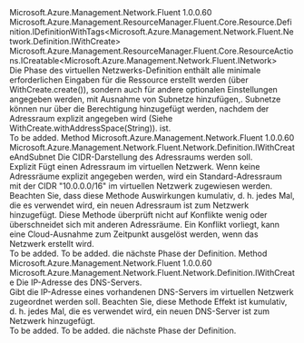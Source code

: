 <Type Name="IWithCreate" FullName="Microsoft.Azure.Management.Network.Fluent.Network.Definition.IWithCreate">
  <TypeSignature Language="C#" Value="public interface IWithCreate : Microsoft.Azure.Management.ResourceManager.Fluent.Core.Resource.Definition.IDefinitionWithTags&lt;Microsoft.Azure.Management.Network.Fluent.Network.Definition.IWithCreate&gt;, Microsoft.Azure.Management.ResourceManager.Fluent.Core.ResourceActions.ICreatable&lt;Microsoft.Azure.Management.Network.Fluent.INetwork&gt;" />
  <TypeSignature Language="ILAsm" Value=".class public interface auto ansi abstract IWithCreate implements class Microsoft.Azure.Management.ResourceManager.Fluent.Core.Resource.Definition.IDefinitionWithTags`1&lt;class Microsoft.Azure.Management.Network.Fluent.Network.Definition.IWithCreate&gt;, class Microsoft.Azure.Management.ResourceManager.Fluent.Core.ResourceActions.ICreatable`1&lt;class Microsoft.Azure.Management.Network.Fluent.INetwork&gt;, class Microsoft.Azure.Management.ResourceManager.Fluent.Core.ResourceActions.IIndexable" />
  <TypeSignature Language="DocId" Value="T:Microsoft.Azure.Management.Network.Fluent.Network.Definition.IWithCreate" />
  <TypeSignature Language="VB.NET" Value="Public Interface IWithCreate&#xA;Implements ICreatable(Of INetwork), IDefinitionWithTags(Of IWithCreate)" />
  <TypeSignature Language="F#" Value="type IWithCreate = interface&#xA;    interface ICreatable&lt;INetwork&gt;&#xA;    interface IIndexable&#xA;    interface IDefinitionWithTags&lt;IWithCreate&gt;" />
  <AssemblyInfo>
    <AssemblyName>Microsoft.Azure.Management.Network.Fluent</AssemblyName>
    <AssemblyVersion>1.0.0.60</AssemblyVersion>
  </AssemblyInfo>
  <Interfaces>
    <Interface>
      <InterfaceName>Microsoft.Azure.Management.ResourceManager.Fluent.Core.Resource.Definition.IDefinitionWithTags&lt;Microsoft.Azure.Management.Network.Fluent.Network.Definition.IWithCreate&gt;</InterfaceName>
    </Interface>
    <Interface>
      <InterfaceName>Microsoft.Azure.Management.ResourceManager.Fluent.Core.ResourceActions.ICreatable&lt;Microsoft.Azure.Management.Network.Fluent.INetwork&gt;</InterfaceName>
    </Interface>
  </Interfaces>
  <Docs>
    <summary>
            Die Phase des virtuellen Netzwerks-Definition enthält alle minimale erforderlichen Eingaben für die Ressource erstellt werden (über WithCreate.create()), sondern auch für andere optionalen Einstellungen angegeben werden, mit Ausnahme von Subnetze hinzufügen,.
            Subnetze können nur über die Berechtigung hinzugefügt werden, nachdem der Adressraum explizit angegeben wird (Siehe WithCreate.withAddressSpace(String)). ist.
            </summary>
    <remarks>To be added.</remarks>
  </Docs>
  <Members>
    <Member MemberName="WithAddressSpace">
      <MemberSignature Language="C#" Value="public Microsoft.Azure.Management.Network.Fluent.Network.Definition.IWithCreateAndSubnet WithAddressSpace (string cidr);" />
      <MemberSignature Language="ILAsm" Value=".method public hidebysig newslot virtual instance class Microsoft.Azure.Management.Network.Fluent.Network.Definition.IWithCreateAndSubnet WithAddressSpace(string cidr) cil managed" />
      <MemberSignature Language="DocId" Value="M:Microsoft.Azure.Management.Network.Fluent.Network.Definition.IWithCreate.WithAddressSpace(System.String)" />
      <MemberSignature Language="VB.NET" Value="Public Function WithAddressSpace (cidr As String) As IWithCreateAndSubnet" />
      <MemberSignature Language="F#" Value="abstract member WithAddressSpace : string -&gt; Microsoft.Azure.Management.Network.Fluent.Network.Definition.IWithCreateAndSubnet" Usage="iWithCreate.WithAddressSpace cidr" />
      <MemberType>Method</MemberType>
      <AssemblyInfo>
        <AssemblyName>Microsoft.Azure.Management.Network.Fluent</AssemblyName>
        <AssemblyVersion>1.0.0.60</AssemblyVersion>
      </AssemblyInfo>
      <ReturnValue>
        <ReturnType>Microsoft.Azure.Management.Network.Fluent.Network.Definition.IWithCreateAndSubnet</ReturnType>
      </ReturnValue>
      <Parameters>
        <Parameter Name="cidr" Type="System.String" />
      </Parameters>
      <Docs>
        <param name="cidr">Die CIDR-Darstellung des Adressraums werden soll.</param>
        <summary>
            Explizit Fügt einen Adressraum im virtuellen Netzwerk.
            Wenn keine Adressräume explizit angegeben werden, wird ein Standard-Adressraum mit der CIDR "10.0.0.0/16" im virtuellen Netzwerk zugewiesen werden.
            Beachten Sie, dass diese Methode Auswirkungen kumulativ, d. h. jedes Mal, die es verwendet wird, ein neuen Adressraum ist zum Netzwerk hinzugefügt.
            Diese Methode überprüft nicht auf Konflikte wenig oder überschneidet sich mit anderen Adressräume. Ein Konflikt vorliegt, kann eine Cloud-Ausnahme zum Zeitpunkt ausgelöst werden, wenn das Netzwerk erstellt wird.
            </summary>
        <returns>To be added.</returns>
        <remarks>To be added.</remarks>
        <return>die nächste Phase der Definition.</return>
      </Docs>
    </Member>
    <Member MemberName="WithDnsServer">
      <MemberSignature Language="C#" Value="public Microsoft.Azure.Management.Network.Fluent.Network.Definition.IWithCreate WithDnsServer (string ipAddress);" />
      <MemberSignature Language="ILAsm" Value=".method public hidebysig newslot virtual instance class Microsoft.Azure.Management.Network.Fluent.Network.Definition.IWithCreate WithDnsServer(string ipAddress) cil managed" />
      <MemberSignature Language="DocId" Value="M:Microsoft.Azure.Management.Network.Fluent.Network.Definition.IWithCreate.WithDnsServer(System.String)" />
      <MemberSignature Language="VB.NET" Value="Public Function WithDnsServer (ipAddress As String) As IWithCreate" />
      <MemberSignature Language="F#" Value="abstract member WithDnsServer : string -&gt; Microsoft.Azure.Management.Network.Fluent.Network.Definition.IWithCreate" Usage="iWithCreate.WithDnsServer ipAddress" />
      <MemberType>Method</MemberType>
      <AssemblyInfo>
        <AssemblyName>Microsoft.Azure.Management.Network.Fluent</AssemblyName>
        <AssemblyVersion>1.0.0.60</AssemblyVersion>
      </AssemblyInfo>
      <ReturnValue>
        <ReturnType>Microsoft.Azure.Management.Network.Fluent.Network.Definition.IWithCreate</ReturnType>
      </ReturnValue>
      <Parameters>
        <Parameter Name="ipAddress" Type="System.String" />
      </Parameters>
      <Docs>
        <param name="ipAddress">Die IP-Adresse des DNS-Servers.</param>
        <summary>
            Gibt die IP-Adresse eines vorhandenen DNS-Servers im virtuellen Netzwerk zugeordnet werden soll.
            Beachten Sie, diese Methode Effekt ist kumulativ, d. h. jedes Mal, die es verwendet wird, ein neuen DNS-Server ist zum Netzwerk hinzugefügt.
            </summary>
        <returns>To be added.</returns>
        <remarks>To be added.</remarks>
        <return>die nächste Phase der Definition.</return>
      </Docs>
    </Member>
  </Members>
</Type>